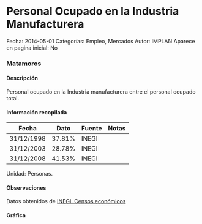 Personal Ocupado en la Industria Manufacturera
=====

Fecha: 2014-05-01
Categorías: Empleo, Mercados
Autor: IMPLAN
Aparece en pagina inicial: No

### Matamoros

#### Descripción

Personal ocupado en la Industria manufacturera entre el personal ocupado total.

<!-- break -->

#### Información recopilada

<table class="table table-hover table-bordered matriz">
  <thead>
    <tr><th>Fecha</th><th>Dato</th><th>Fuente</th><th>Notas</th></tr>
  </thead>
  <tbody>
    <tr><td class="centrado">31/12/1998</td><td class="derecha">37.81%</td><td>INEGI</td><td></td></tr>
    <tr><td class="centrado">31/12/2003</td><td class="derecha">28.78%</td><td>INEGI</td><td></td></tr>
    <tr><td class="centrado">31/12/2008</td><td class="derecha">41.53%</td><td>INEGI</td><td></td></tr>
  </tbody>
</table>

Unidad: Personas.

#### Observaciones

Datos obtenidos de [INEGI. Censos económicos](http://www3.inegi.org.mx/sistemas/saic/)

#### Gráfica

<div id="Morriswsobcvmg" class="grafica"></div>
  <script>
  new Morris.Line({
    element: 'Morriswsobcvmg',
    data: [
      { fecha: '1998-12-31', dato: 37.8100 },
      { fecha: '2003-12-31', dato: 28.7800 },
      { fecha: '2008-12-31', dato: 41.5338 }
    ],
    xkey: 'fecha',
    ykeys: ['dato'],
    labels: ['Dato'],
    lineColors: ['#FF5B02'],
    xLabelFormat: function(d) {
      return d.getDate()+'/'+(d.getMonth()+1)+'/'+d.getFullYear();
    },
    dateFormat: function (ts) {
      var d = new Date(ts);
      return d.getDate() + '/' + (d.getMonth() + 1) + '/' + d.getFullYear();
    }
  });
  </script>
